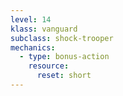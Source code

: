 ```yaml
---
level: 14
klass: vanguard
subclass: shock-trooper
mechanics:
  - type: bonus-action
    resource:
      reset: short
---
```

